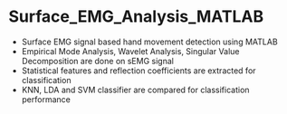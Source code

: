 # Surface_EMG_Analysis_MATLAB
* Surface EMG signal based hand movement detection using MATLAB
* Empirical Mode Analysis, Wavelet Analysis, Singular Value Decomposition are done on sEMG signal
* Statistical features and reflection coefficients are extracted for classification
* KNN, LDA and SVM classifier are compared for classification performance
